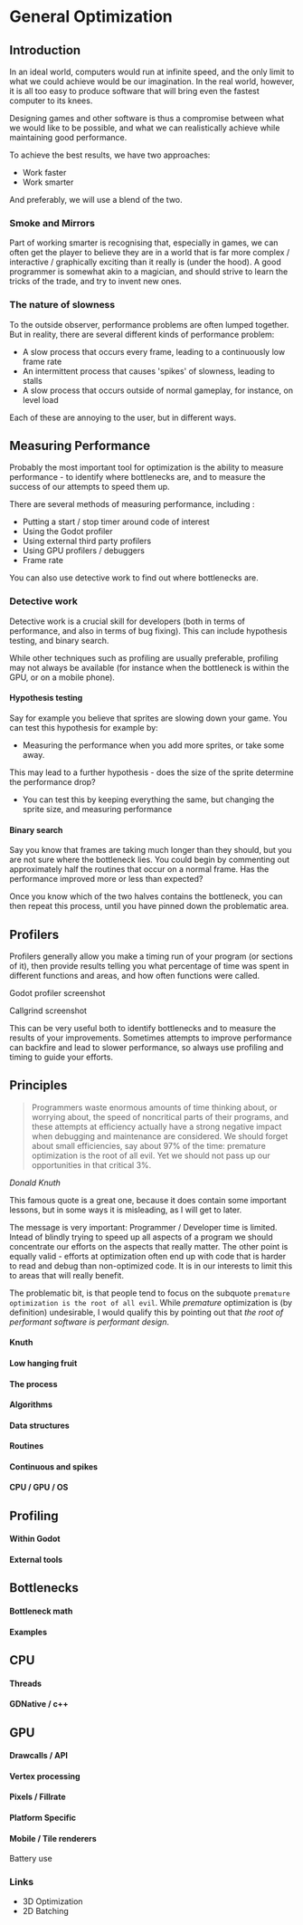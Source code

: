 # General Optimization
## Introduction
In an ideal world, computers would run at infinite speed, and the only limit to what we could achieve would be our imagination. In the real world, however, it is all too easy to produce software that will bring even the fastest computer to its knees.

Designing games and other software is thus a compromise between what we would like to be possible, and what we can realistically achieve while maintaining good performance.

To achieve the best results, we have two approaches:
* Work faster
* Work smarter

And preferably, we will use a blend of the two.

### Smoke and Mirrors

Part of working smarter is recognising that, especially in games, we can often get the player to believe they are in a world that is far more complex / interactive / graphically exciting than it really is (under the hood). A good programmer is somewhat akin to a magician, and should strive to learn the tricks of the trade, and try to invent new ones.

### The nature of slowness
To the outside observer, performance problems are often lumped together. But in reality, there are several different kinds of performance problem:

* A slow process that occurs every frame, leading to a continuously low frame rate
* An intermittent process that causes 'spikes' of slowness, leading to stalls
* A slow process that occurs outside of normal gameplay, for instance, on level load

Each of these are annoying to the user, but in different ways.

## Measuring Performance

Probably the most important tool for optimization is the ability to measure performance - to identify where bottlenecks are, and to measure the success of our attempts to speed them up.

There are several methods of measuring performance, including :
* Putting a start / stop timer around code of interest
* Using the Godot profiler
* Using external third party profilers
* Using GPU profilers / debuggers
* Frame rate

You can also use detective work to find out where bottlenecks are.

### Detective work
Detective work is a crucial skill for developers (both in terms of performance, and also in terms of bug fixing). This can include hypothesis testing, and binary search.

While other techniques such as profiling are usually preferable, profiling may not always be available (for instance when the bottleneck is within the GPU, or on a mobile phone).

#### Hypothesis testing
Say for example you believe that sprites are slowing down your game. You can test this hypothesis for example by:
* Measuring the performance when you add more sprites, or take some away.

This may lead to a further hypothesis - does the size of the sprite determine the performance drop?
* You can test this by keeping everything the same, but changing the sprite size, and measuring performance

#### Binary search
Say you know that frames are taking much longer than they should, but you are not sure where the bottleneck lies. You could begin by commenting out approximately half the routines that occur on a normal frame. Has the performance improved more or less than expected?

Once you know which of the two halves contains the bottleneck, you can then repeat this process, until you have pinned down the problematic area.

## Profilers
Profilers generally allow you make a timing run of your program (or sections of it), then provide results telling you what percentage of time was spent in different functions and areas, and how often functions were called.

Godot profiler screenshot

Callgrind screenshot

This can be very useful both to identify bottlenecks and to measure the results of your improvements. Sometimes attempts to improve performance can backfire and lead to slower performance, so always use profiling and timing to guide your efforts.

## Principles

> Programmers waste enormous amounts of time thinking about, or worrying about, the speed of noncritical parts of their programs, and these attempts at efficiency actually have a strong negative impact when debugging and maintenance are considered. We should forget about small efficiencies, say about 97% of the time: premature optimization is the root of all evil. Yet we should not pass up our opportunities in that critical 3%.

_Donald Knuth_

This famous quote is a great one, because it does contain some important lessons, but in some ways it is misleading, as I will get to later.

The message is very important: Programmer / Developer time is limited. Intead of blindly trying to speed up all aspects of a program we should concentrate our efforts on the aspects that really matter. The other point is equally valid - efforts at optimization often end up with code that is harder to read and debug than non-optimized code. It is in our interests to limit this to areas that will really benefit.

The problematic bit, is that people tend to focus on the subquote `premature optimization is the root of all evil`. While _premature_ optimization is (by definition) undesirable, I would qualify this by pointing out that _the root of performant software is performant design_.



#### Knuth
#### Low hanging fruit
#### The process
#### Algorithms
#### Data structures
#### Routines



#### Continuous and spikes
#### CPU / GPU / OS

## Profiling
#### Within Godot
#### External tools

## Bottlenecks
#### Bottleneck math
#### Examples


## CPU
#### Threads
#### GDNative / c++

## GPU
#### Drawcalls / API
#### Vertex processing
#### Pixels / Fillrate
#### Platform Specific
#### Mobile / Tile renderers
Battery use

### Links
* 3D Optimization
* 2D Batching

